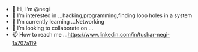 - 👋 Hi, I’m @negi
- 👀 I’m interested in ...hacking,programming,finding loop holes in a system
- 🌱 I’m currently learning ...Networking
- 💞️ I’m looking to collaborate on ...
- 📫 How to reach me ...https://www.linkedin.com/in/tushar-negi-1a707a119

<!---
negixx/negixx is a ✨ special ✨ repository because its `README.md` (this file) appears on your GitHub profile.
You can click the Preview link to take a look at your changes.
--->
